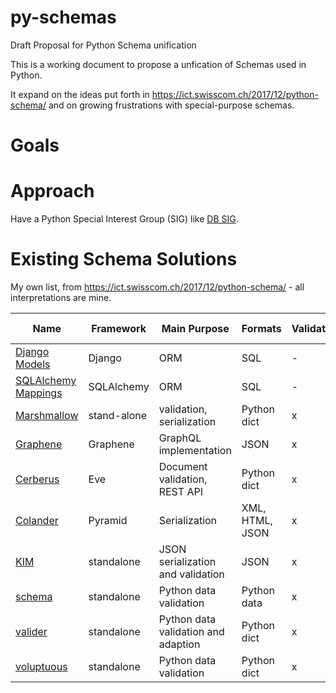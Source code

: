 # py-schemas
Draft Proposal for Python Schema unification

This is a working document to propose a unfication of Schemas used in Python. 

It expand on the ideas put forth in https://ict.swisscom.ch/2017/12/python-schema/ and on growing frustrations with special-purpose schemas. 

# Goals

# Approach

Have a Python Special Interest Group (SIG) like [DB SIG](https://www.python.org/community/sigs/current/db-sig/). 


# Existing Schema Solutions

My own list, from https://ict.swisscom.ch/2017/12/python-schema/ - all interpretations are mine. 

Name | Framework | Main Purpose | Formats | Validation | Un/Serialization | Object recreation | Comments
---- | --------- | ------------ | ------- | ---------- | ---------------- | ----------------- | --------
[Django Models](https://docs.djangoproject.com/en/2.0/topics/db/models/) | Django | ORM | SQL | - | x | x |
[SQLAlchemy Mappings](https://docs.sqlalchemy.org/en/latest/orm/mapping_styles.html) | SQLAlchemy | ORM | SQL  | - | x | x |  
[Marshmallow](https://marshmallow.readthedocs.io/en/latest/) | stand-alone | validation, serialization | Python dict | x | x | x |
[Graphene](https://graphene-python.org/) | Graphene | GraphQL implementation | JSON  | x | x | by code |
[Cerberus](http://docs.python-cerberus.org/en/stable/) | Eve | Document validation, REST API | Python dict  | x | - | - |
[Colander](https://docs.pylonsproject.org/projects/colander/en/latest/) | Pyramid | Serialization | XML, HTML, JSON  | x | x | x |  
[KIM](https://kim.readthedocs.io/en/latest/) | standalone | JSON serialization and validation | JSON  | x | x | x |  
[schema](https://pypi.org/project/schema/) | standalone | Python data validation | Python data | x | via converters | - |  
[valider](https://github.com/podio/valideer) | standalone | Python data validation and adaption | Python dict | x | x | extensible | 
[voluptuous](https://github.com/alecthomas/voluptuous) | standalone | Python data validation | Python dict | x | - | - |




